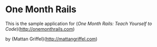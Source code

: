# One Month Rails

This is the sample application for 
(*One Month Rails: Teach Yourself to Code*)(http://onemonthrails.com)

by {Mattan Griffel}(http://mattangriffel.com)
